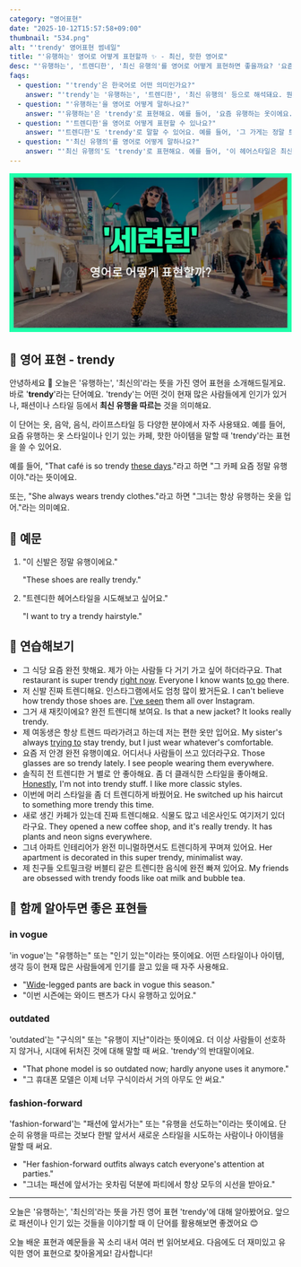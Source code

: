 ```yaml
---
category: "영어표현"
date: "2025-10-12T15:57:58+09:00"
thumbnail: "534.png"
alt: "'trendy' 영어표현 썸네일"
title: "'유행하는' 영어로 어떻게 표현할까 ✨ - 최신, 핫한 영어로"
desc: "'유행하는', '트렌디한', '최신 유행의'를 영어로 어떻게 표현하면 좋을까요? '요즘 유행하는 옷이에요.', '그 가게는 정말 트렌디해요.' 등을 영어로 표현하는 법을 배워봅시다. 다양한 예문을 통해서 연습하고 본인의 표현으로 만들어 보세요."
faqs: 
  - question: "'trendy'은 한국어로 어떤 의미인가요?"
    answer: "'trendy'는 '유행하는', '트렌디한', '최신 유행의' 등으로 해석돼요. 뭔가가 요즘 스타일이거나 많은 사람들이 따라하는 느낌이에요."
  - question: "'유행하는'을 영어로 어떻게 말하나요?"
    answer: "'유행하는'은 'trendy'로 표현해요. 예를 들어, '요즘 유행하는 옷이에요.'는 'These clothes are trendy these days.'라고 해요."
  - question: "'트렌디한'을 영어로 어떻게 표현할 수 있나요?"
    answer: "'트렌디한'도 'trendy'로 말할 수 있어요. 예를 들어, '그 가게는 정말 트렌디해요.'는 'That shop is really trendy.'라고 해요."
  - question: "'최신 유행의'를 영어로 어떻게 말하나요?"
    answer: "'최신 유행의'도 'trendy'로 표현해요. 예를 들어, '이 헤어스타일은 최신 유행이에요.'는 'This hairstyle is trendy.'라고 해요."
---
```


!['trendy' 영어표현](./534.png)

## 🌟 영어 표현 - trendy

안녕하세요 👋 오늘은 '유행하는', '최신의'라는 뜻을 가진 영어 표현을 소개해드릴게요. 바로 '**trendy**'라는 단어예요. 'trendy'는 어떤 것이 현재 많은 사람들에게 인기가 있거나, 패션이나 스타일 등에서 **최신 유행을 따르는** 것을 의미해요.

이 단어는 옷, 음악, 음식, 라이프스타일 등 다양한 분야에서 자주 사용돼요. 예를 들어, 요즘 유행하는 옷 스타일이나 인기 있는 카페, 핫한 아이템을 말할 때 'trendy'라는 표현을 쓸 수 있어요.

예를 들어, "That café is so trendy [these days](/blog/in-english/417.these-days/)."라고 하면 "그 카페 요즘 정말 유행이야."라는 뜻이에요.

또는, "She always wears trendy clothes."라고 하면 "그녀는 항상 유행하는 옷을 입어."라는 의미예요.

## 📖 예문

1. "이 신발은 정말 유행이에요."

   "These shoes are really trendy."

2. "트렌디한 헤어스타일을 시도해보고 싶어요."

   "I want to try a trendy hairstyle."



## 💬 연습해보기

<ul data-interactive-list>

  <li data-interactive-item>
    <span data-toggler>그 식당 요즘 완전 핫해요. 제가 아는 사람들 다 거기 가고 싶어 하더라구요.</span>
    <span data-answer>That restaurant is super trendy <a href="/blog/in-english/525.right-now/">right now</a>. Everyone I know wants <a href="/blog/in-english/450.to-go/">to go</a> there.</span>
  </li>

  <li data-interactive-item>
    <span data-toggler>저 신발 진짜 트렌디해요. 인스타그램에서도 엄청 많이 봤거든요.</span>
    <span data-answer>I can't believe how trendy those shoes are. <a href="/blog/일주일-내내-비가온적도-있어-영어표현/">I've seen</a> them all over Instagram.</span>
  </li>

  <li data-interactive-item>
    <span data-toggler>그거 새 재킷이에요? 완전 트렌디해 보여요.</span>
    <span data-answer>Is that a new jacket? It looks really trendy.</span>
  </li>

  <li data-interactive-item>
    <span data-toggler>제 여동생은 항상 트렌드 따라가려고 하는데 저는 편한 옷만 입어요.</span>
    <span data-answer>My sister's always <a href="/blog/in-english/117.try-to/">trying to</a> stay trendy, but I just wear whatever's comfortable.</span>
  </li>

  <li data-interactive-item>
    <span data-toggler>요즘 저 안경 완전 유행이예요. 어디서나 사람들이 쓰고 있더라구요.</span>
    <span data-answer>Those glasses are so trendy lately. I see people wearing them everywhere.</span>
  </li>

  <li data-interactive-item>
    <span data-toggler>솔직히 전 트렌디한 거 별로 안 좋아해요. 좀 더 클래식한 스타일을 좋아해요.</span>
    <span data-answer><a href="/blog/in-english/336.honestly/">Honestly</a>, I'm not into trendy stuff. I like more classic styles.</span>
  </li>

  <li data-interactive-item>
    <span data-toggler>이번에 머리 스타일을 좀 더 트렌디하게 바꿨어요.</span>
    <span data-answer>He switched up his haircut to something more trendy this time.</span>
  </li>

  <li data-interactive-item>
    <span data-toggler>새로 생긴 카페가 있는데 진짜 트렌디해요. 식물도 많고 네온사인도 여기저기 있더라구요.</span>
    <span data-answer>They opened a new coffee shop, and it's really trendy. It has plants and neon signs everywhere.</span>
  </li>

  <li data-interactive-item>
    <span data-toggler>그녀 아파트 인테리어가 완전 미니멀하면서도 트렌디하게 꾸며져 있어요.</span>
    <span data-answer>Her apartment is decorated in this super trendy, minimalist way.</span>
  </li>

  <li data-interactive-item>
    <span data-toggler>제 친구들 오트밀크랑 버블티 같은 트렌디한 음식에 완전 빠져 있어요.</span>
    <span data-answer>My friends are obsessed with trendy foods like oat milk and bubble tea.</span>
  </li>

</ul>

## 🤝 함께 알아두면 좋은 표현들

### in vogue

'in vogue'는 "유행하는" 또는 "인기 있는"이라는 뜻이에요. 어떤 스타일이나 아이템, 생각 등이 현재 많은 사람들에게 인기를 끌고 있을 때 자주 사용해요.

- "[Wide](/blog/in-english/410.wide/)-legged pants are back in vogue this season."
- "이번 시즌에는 와이드 팬츠가 다시 유행하고 있어요."

### outdated

'outdated'는 "구식의" 또는 "유행이 지난"이라는 뜻이에요. 더 이상 사람들이 선호하지 않거나, 시대에 뒤처진 것에 대해 말할 때 써요. 'trendy'의 반대말이에요.

- "That phone model is so outdated now; hardly anyone uses it anymore."
- "그 휴대폰 모델은 이제 너무 구식이라서 거의 아무도 안 써요."

### fashion-forward

'fashion-forward'는 "패션에 앞서가는" 또는 "유행을 선도하는"이라는 뜻이에요. 단순히 유행을 따르는 것보다 한발 앞서서 새로운 스타일을 시도하는 사람이나 아이템을 말할 때 써요.

- "Her fashion-forward outfits always catch everyone's attention at parties."
- "그녀는 패션에 앞서가는 옷차림 덕분에 파티에서 항상 모두의 시선을 받아요."

---

오늘은 '유행하는', '최신의'라는 뜻을 가진 영어 표현 'trendy'에 대해 알아봤어요. 앞으로 패션이나 인기 있는 것들을 이야기할 때 이 단어를 활용해보면 좋겠어요 😊

오늘 배운 표현과 예문들을 꼭 소리 내서 여러 번 읽어보세요. 다음에도 더 재미있고 유익한 영어 표현으로 찾아올게요! 감사합니다!

